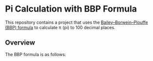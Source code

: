 # Pi Calculation with BBP Formula

This repository contains a project that uses the [Bailey–Borwein–Plouffe (BBP) formula](https://en.wikipedia.org/wiki/Bailey%E2%80%93Borwein%E2%80%93Plouffe_formula) to calculate π (pi) to 100 decimal places. 

## Overview

The BBP formula is as follows:


